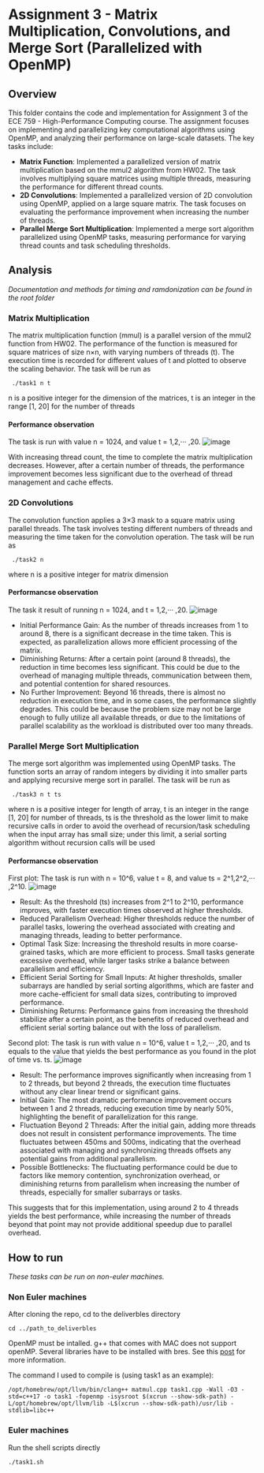 # Assignment 3 - Matrix Multiplication, Convolutions, and Merge Sort (Parallelized with OpenMP)
## Overview
This folder contains the code and implementation for Assignment 3 of the ECE 759 - High-Performance Computing course. The assignment focuses on implementing and parallelizing key computational algorithms using OpenMP, and analyzing their performance on large-scale datasets. The key tasks include:

- **Matrix Function**: Implemented a parallelized version of matrix multiplication based on the mmul2 algorithm from HW02. The task involves multiplying square matrices using multiple threads, measuring the performance for different thread counts.
- **2D Convolutions**: Implemented a parallelized version of 2D convolution using OpenMP, applied on a large square matrix. The task focuses on evaluating the performance improvement when increasing the number of threads.
- **Parallel Merge Sort Multiplication**: Implemented a merge sort algorithm parallelized using OpenMP tasks, measuring performance for varying thread counts and task scheduling thresholds.


## Analysis
*Documentation and methods for timing and ramdonization can be found in the root folder* 
### Matrix Multiplication
The matrix multiplication function (mmul) is a parallel version of the mmul2 function from HW02. The performance of the function is measured for square matrices of size n×n, with varying numbers of threads (t). The execution time is recorded for different values of t and plotted to observe the scaling behavior.
The task will be run as  

`` 
 ./task1 n t
``

n is a positive integer for the dimension of the matrices, t is an integer in the range [1, 20] for the number of threads  

#### Performance observation
The task is run with value n = 1024, and value t = 1,2,··· ,20.
![image](https://github.com/user-attachments/assets/27b308ca-1774-46e4-bfb3-35f823210760)

With increasing thread count, the time to complete the matrix multiplication decreases. However, after a certain number of threads, the performance improvement becomes less significant due to the overhead of thread management and cache effects.

### 2D Convolutions
The convolution function applies a 3×3 mask to a square matrix using parallel threads. The task involves testing different numbers of threads and measuring the time taken for the convolution operation.
The task will be run as  

`` 
 ./task2 n
``

where n is a positive integer for matrix dimension  

#### Performancse observation
The task it result of running n = 1024, and t = 1,2,··· ,20.
![image](https://github.com/user-attachments/assets/4799aee4-88f6-4f3c-bcb2-fb100e72d6c3)

- Initial Performance Gain: As the number of threads increases from 1 to around 8, there is a significant decrease in the time taken. This is expected, as parallelization allows more efficient processing of the matrix.
- Diminishing Returns: After a certain point (around 8 threads), the reduction in time becomes less significant. This could be due to the overhead of managing multiple threads, communication between them, and potential contention for shared resources.
- No Further Improvement: Beyond 16 threads, there is almost no reduction in execution time, and in some cases, the performance slightly degrades. This could be because the problem size may not be large enough to fully utilize all available threads, or due to the limitations of parallel scalability as the workload is distributed over too many threads.

### Parallel Merge Sort Multiplication
The merge sort algorithm was implemented using OpenMP tasks. The function sorts an array of random integers by dividing it into smaller parts and applying recursive merge sort in parallel.
The task will be run as

`` 
 ./task3 n t ts
``

where n is a positive integer for length of array, t is an integer in the range [1, 20] for number of threads, ts is the threshold as the lower limit to make recursive calls in order to avoid the overhead of recursion/task scheduling when the input array has small size; under this limit, a serial sorting algorithm without recursion calls will be used

#### Performancse observation

First plot: The task is run with n = 10^6, value t = 8, and value ts = 2^1,2^2,··· ,2^10.
![image](https://github.com/user-attachments/assets/b87a24d5-98f8-40a5-b1bb-87d10830c157)

- Result: As the threshold (ts) increases from 2^1 to 2^10, performance improves, with faster execution times observed at higher thresholds.
- Reduced Parallelism Overhead: Higher thresholds reduce the number of parallel tasks, lowering the overhead associated with creating and managing threads, leading to better performance.
- Optimal Task Size: Increasing the threshold results in more coarse-grained tasks, which are more efficient to process. Small tasks generate excessive overhead, while larger tasks strike a balance between parallelism and efficiency.
- Efficient Serial Sorting for Small Inputs: At higher thresholds, smaller subarrays are handled by serial sorting algorithms, which are faster and more cache-efficient for small data sizes, contributing to improved performance.
- Diminishing Returns: Performance gains from increasing the threshold stabilize after a certain point, as the benefits of reduced overhead and efficient serial sorting balance out with the loss of parallelism.

Second plot: The task is run with value n = 10^6, value t = 1,2,··· ,20, and ts equals to the value that yields the best performance as you found in the plot of time vs. ts.
![image](https://github.com/user-attachments/assets/24a6da83-2f47-434c-a715-018b2d581054)

- Result: The performance improves significantly when increasing from 1 to 2 threads, but beyond 2 threads, the execution time fluctuates without any clear linear trend or significant gains.
- Initial Gain: The most dramatic performance improvement occurs between 1 and 2 threads, reducing execution time by nearly 50%, highlighting the benefit of parallelization for this range.
- Fluctuation Beyond 2 Threads: After the initial gain, adding more threads does not result in consistent performance improvements. The time fluctuates between 450ms and 500ms, indicating that the overhead associated with managing and synchronizing threads offsets any potential gains from additional parallelism.
- Possible Bottlenecks: The fluctuating performance could be due to factors like memory contention, synchronization overhead, or diminishing returns from parallelism when increasing the number of threads, especially for smaller subarrays or tasks.

This suggests that for this implementation, using around 2 to 4 threads yields the best performance, while increasing the number of threads beyond that point may not provide additional speedup due to parallel overhead.


## How to run
*These tasks can be run on non-euler machines.*
### Non Euler machines
After cloning the repo, cd to the deliverbles directory

`cd ../path_to_deliverbles`

OpenMP must be intalled. g++ that comes with MAC does not support openMP. Several libraries have to be installed with bres. See this [post](https://stackoverflow.com/questions/60005176/how-to-deal-with-clang-error-unsupported-option-fopenmp-on-travis) for more information.

The command I used to compile is (using task1 as an example):

``
/opt/homebrew/opt/llvm/bin/clang++ matmul.cpp task1.cpp -Wall -O3 -std=c++17 -o task1 -fopenmp -isysroot $(xcrun --show-sdk-path) -L/opt/homebrew/opt/llvm/lib -L$(xcrun --show-sdk-path)/usr/lib -stdlib=libc++
``


### Euler machines
Run the shell scripts directly    

`./task1.sh`
